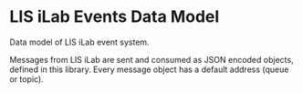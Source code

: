 # LIS iLab Events Data Model

Data model of LIS iLab event system. 

Messages from LIS iLab are sent and consumed as JSON encoded objects, defined in this library. Every message object has a default address (queue or topic).
